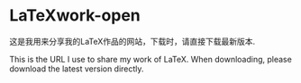 # LaTeXwork-open
这是我用来分享我的LaTeX作品的网站，下载时，请直接下载最新版本.

This is the URL I use to share my work of LaTeX.
When downloading, please download the latest version directly.
